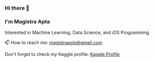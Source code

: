 ### Hi there 👋 
### I'm Magistra Apta
Interested in Machine Learning, Data Science, and iOS Programming

📫 How to reach me: magistraagis@gmail.com

Don't forget to check my Kaggle profile: [Kaggle Profile](https://www.kaggle.com/muhammadmagistra)

 



<!--
**magistraapta/magistraapta** is a ✨ _special_ ✨ repository because its `README.md` (this file) appears on your GitHub profile.

Here are some ideas to get you started:

- 🔭 I’m currently working on ...
- 🌱 I’m currently learning ...
- 👯 I’m looking to collaborate on ...
- 🤔 I’m looking for help with ...
- 💬 Ask me about ...
- 📫 How to reach me: ...
- 😄 Pronouns: ...
- ⚡ Fun fact: ...
-->
